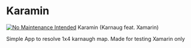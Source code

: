 # Karamin
[![No Maintenance Intended](http://unmaintained.tech/badge.svg)](http://unmaintained.tech/)
Karamin (Karnaug feat. Xamarin)

Simple App to resolve 1x4 karnaugh map. 
Made for testing Xamarin only
